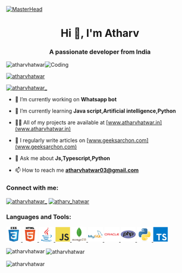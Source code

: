 [![MasterHead](https://wallpapercave.com/wp/wp7080156.jpg)](https://www.atharvhatwar.in)
<h1 align="center">Hi 👋, I'm Atharv</h1>
<h3 align="center">A passionate developer from India</h3>
<img align="right" alt="Coding" width="400" src="https://media.tenor.com/-UygBh3nnfEAAAAC/coding.gif">

<p align="left"> <img src="https://komarev.com/ghpvc/?username=atharvhatwar&label=Profile%20views&color=0e75b6&style=flat" alt="atharvhatwar" /> </p>

<p align="left"> <a href="https://github.com/ryo-ma/github-profile-trophy"><img src="https://github-profile-trophy.vercel.app/?username=atharvhatwar" alt="atharvhatwar" /></a> </p>

<p align="left"> <a href="https://twitter.com/atharvhatwar_" target="blank"><img src="https://img.shields.io/twitter/follow/atharvhatwar_?logo=twitter&style=for-the-badge" alt="atharvhatwar_" /></a> </p>

- 🔭 I’m currently working on **Whatsapp bot**

- 🌱 I’m currently learning **Java script,Artificial intelligence,Python**

- 👨‍💻 All of my projects are available at [www.atharvhatwar.in](www.atharvhatwar.in)

- 📝 I regularly write articles on [www.geeksarchon.com](www.geeksarchon.com)

- 💬 Ask me about **Js,Typescript,Python**

- 📫 How to reach me **atharvhatwar03@gmail.com**

<h3 align="left">Connect with me:</h3>
<p align="left">
<a href="https://twitter.com/atharvhatwar_" target="blank"><img align="center" src="https://raw.githubusercontent.com/rahuldkjain/github-profile-readme-generator/master/src/images/icons/Social/twitter.svg" alt="atharvhatwar_" height="30" width="40" /></a>
<a href="https://instagram.com/atharv_hatwar" target="blank"><img align="center" src="https://raw.githubusercontent.com/rahuldkjain/github-profile-readme-generator/master/src/images/icons/Social/instagram.svg" alt="atharv_hatwar" height="30" width="40" /></a>
</p>

<h3 align="left">Languages and Tools:</h3>
<p align="left"> <a href="https://www.w3schools.com/css/" target="_blank" rel="noreferrer"> <img src="https://raw.githubusercontent.com/devicons/devicon/master/icons/css3/css3-original-wordmark.svg" alt="css3" width="40" height="40"/> </a> <a href="https://www.w3.org/html/" target="_blank" rel="noreferrer"> <img src="https://raw.githubusercontent.com/devicons/devicon/master/icons/html5/html5-original-wordmark.svg" alt="html5" width="40" height="40"/> </a> <a href="https://www.java.com" target="_blank" rel="noreferrer"> <img src="https://raw.githubusercontent.com/devicons/devicon/master/icons/java/java-original.svg" alt="java" width="40" height="40"/> </a> <a href="https://developer.mozilla.org/en-US/docs/Web/JavaScript" target="_blank" rel="noreferrer"> <img src="https://raw.githubusercontent.com/devicons/devicon/master/icons/javascript/javascript-original.svg" alt="javascript" width="40" height="40"/> </a> <a href="https://www.mongodb.com/" target="_blank" rel="noreferrer"> <img src="https://raw.githubusercontent.com/devicons/devicon/master/icons/mongodb/mongodb-original-wordmark.svg" alt="mongodb" width="40" height="40"/> </a> <a href="https://www.mysql.com/" target="_blank" rel="noreferrer"> <img src="https://raw.githubusercontent.com/devicons/devicon/master/icons/mysql/mysql-original-wordmark.svg" alt="mysql" width="40" height="40"/> </a> <a href="https://www.oracle.com/" target="_blank" rel="noreferrer"> <img src="https://raw.githubusercontent.com/devicons/devicon/master/icons/oracle/oracle-original.svg" alt="oracle" width="40" height="40"/> </a> <a href="https://www.php.net" target="_blank" rel="noreferrer"> <img src="https://raw.githubusercontent.com/devicons/devicon/master/icons/php/php-original.svg" alt="php" width="40" height="40"/> </a> <a href="https://www.python.org" target="_blank" rel="noreferrer"> <img src="https://raw.githubusercontent.com/devicons/devicon/master/icons/python/python-original.svg" alt="python" width="40" height="40"/> </a> <a href="https://www.typescriptlang.org/" target="_blank" rel="noreferrer"> <img src="https://raw.githubusercontent.com/devicons/devicon/master/icons/typescript/typescript-original.svg" alt="typescript" width="40" height="40"/> </a> </p>

<p><img align="left" src="https://github-readme-stats.vercel.app/api/top-langs?username=atharvhatwar&show_icons=true&locale=en&layout=compact" alt="atharvhatwar" /></p>

<p>&nbsp;<img align="center" src="https://github-readme-stats.vercel.app/api?username=atharvhatwar&show_icons=true&locale=en" alt="atharvhatwar" /></p>

<p><img align="center" src="https://github-readme-streak-stats.herokuapp.com/?user=atharvhatwar&" alt="atharvhatwar" /></p>
